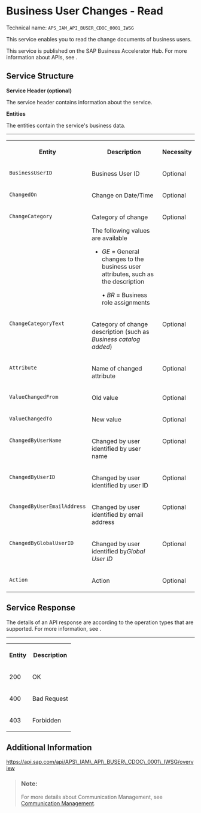 <!-- loio1c042caa1d7142da8de5260bee663864 -->

# Business User Changes - Read



Technical name: `APS_IAM_API_BUSER_CDOC_0001_IWSG`

This service enables you to read the change documents of business users.

This service is published on the SAP Business Accelerator Hub. For more information about APIs, see  <?sap-ot O2O class="- topic/xref " href="1e60f14bdc224c2c975c8fa8bcfd7f3f.xml" text="" desc="" xtrc="xref:2" xtrf="file:/home/builder/src/dita-all/jjq1673438782153/loio2080d0faf9d84ce6aa14caa4caa32935_en-US/src/content/localization/en-us/6f3c2e18174047a49596401780e54132.xml" ?> .



## Service Structure

**Service Header \(optional\)**

The service header contains information about the service.

**Entities**

The entities contain the service's business data.

****


<table>
<tr>
<th valign="top">

Entity



</th>
<th valign="top">

Description



</th>
<th valign="top">

Necessity



</th>
</tr>
<tr>
<td valign="top">

`BusinessUserID` 



</td>
<td valign="top">

Business User ID



</td>
<td valign="top">

Optional



</td>
</tr>
<tr>
<td valign="top">

`ChangedOn`



</td>
<td valign="top">

Change on Date/Time



</td>
<td valign="top">

Optional



</td>
</tr>
<tr>
<td valign="top">

`ChangeCategory`



</td>
<td valign="top">

Category of change

The following values are available

-   *GE* = General changes to the business user attributes, such as the description



    • *BR* = Business role assignments




</td>
<td valign="top">

Optional



</td>
</tr>
<tr>
<td valign="top">

`ChangeCategoryText`



</td>
<td valign="top">

Category of change description \(such as *Business catalog added*\)



</td>
<td valign="top">

Optional



</td>
</tr>
<tr>
<td valign="top">

`Attribute`



</td>
<td valign="top">

Name of changed attribute



</td>
<td valign="top">

Optional



</td>
</tr>
<tr>
<td valign="top">

`ValueChangedFrom`



</td>
<td valign="top">

Old value



</td>
<td valign="top">

Optional



</td>
</tr>
<tr>
<td valign="top">

`ValueChangedTo`



</td>
<td valign="top">

New value



</td>
<td valign="top">

Optional



</td>
</tr>
<tr>
<td valign="top">

`ChangedByUserName`



</td>
<td valign="top">

Changed by user identified by user name



</td>
<td valign="top">

Optional



</td>
</tr>
<tr>
<td valign="top">

`ChangedByUserID`



</td>
<td valign="top">

Changed by user identified by user ID



</td>
<td valign="top">

Optional



</td>
</tr>
<tr>
<td valign="top">

`ChangedByUserEmailAddress`



</td>
<td valign="top">

Changed by user identified by email address



</td>
<td valign="top">

Optional



</td>
</tr>
<tr>
<td valign="top">

`ChangedByGlobalUserID`



</td>
<td valign="top">

Changed by user identified by*Global User ID*



</td>
<td valign="top">

Optional



</td>
</tr>
<tr>
<td valign="top">

`Action`



</td>
<td valign="top">

Action



</td>
<td valign="top">

Optional



</td>
</tr>
</table>



## Service Response

The details of an API response are according to the operation types that are supported. For more information, see  <?sap-ot O2O class="- topic/xref " href="c85065d6a1884b9e92d19b85b39e1219.xml" text="" desc="" xtrc="xref:2" xtrf="file:/home/builder/src/dita-all/jjq1673438782153/loio2080d0faf9d84ce6aa14caa4caa32935_en-US/src/content/localization/en-us/1c042caa1d7142da8de5260bee663864.xml" ?> .

****


<table>
<tr>
<th valign="top">

Entity



</th>
<th valign="top">

Description



</th>
</tr>
<tr>
<td valign="top">

200



</td>
<td valign="top">

OK



</td>
</tr>
<tr>
<td valign="top">

400



</td>
<td valign="top">

Bad Request



</td>
</tr>
<tr>
<td valign="top">

403



</td>
<td valign="top">

Forbidden



</td>
</tr>
</table>



<a name="loio1c042caa1d7142da8de5260bee663864__section_xwc_t4f_zkb"/>

## Additional Information

https://api.sap.com/api/APS\_IAM\_API\_BUSER\_CDOC\_0001\_IWSG/overview

> ### Note:  
> For more details about Communication Management, see [Communication Management](../50-administration-and-ops/communication-management-2e84a10.md).

